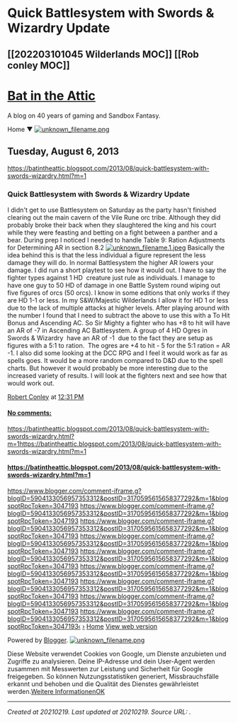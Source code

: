 # Quick Battlesystem with Swords & Wizardry Update
 [[202203101045 Wilderlands MOC]] [[Rob conley MOC]] 
---



# [Bat in the Attic](https://batintheattic.blogspot.com/?m=1)

A blog on 40 years of gaming and Sandbox Fantasy.

Home
▼ [![unknown_filename.png](./resources/202102190016_Quick_Battlesystem_with_Swords_&_Wizardry_Update.resources/unknown_filename.png)](https://batintheattic.blogspot.com/2013/08/quick-battlesystem-with-swords-wizardry.html?m=1) 

## Tuesday, August 6, 2013

<https://batintheattic.blogspot.com/2013/08/quick-battlesystem-with-swords-wizardry.html?m=1>

### Quick Battlesystem with Swords & Wizardry Update

I didn't get to use Battlesystem on Saturday as the party hasn't finished clearing out the main cavern of the Vile Rune orc tribe. Although they did probably broke their back when they slaughtered the king and his court while they were feasting and betting on a fight between a panther and a bear.
During prep I noticed I needed to handle Table 9: Ration Adjustments for Determining AR in section 8.2
[![unknown_filename.1.jpeg](./resources/202102190016_Quick_Battlesystem_with_Swords_&_Wizardry_Update.resources/unknown_filename.1.jpeg)](https://1.bp.blogspot.com/-r47O5uCQSok/UgEipXTkXTI/AAAAAAAAIrg/uh_7TAT89xw/s1600/Table9.jpg)
Basically the idea behind this is that the less individual a figure represent the less damage they will do. In normal Battlesystem the higher AR lowers your damage.
I did run a short playtest to see how it would out. I have to say the fighter types against 1 HD  creature just rule as individuals. I manage to have one guy to 50 HD of damage in one Battle System round wiping out five figures of orcs (50 orcs). I know in some editions that only works if they are HD 1-1 or less. In my S&W/Majestic Wilderlands I allow it for HD 1 or less due to the lack of multiple attacks at higher levels.
After playing around with the number I found that I need to subtract the above to use this with a To Hit Bonus and Ascending AC. So Sir Mighty a fighter who has +8 to hit will have an AR of -7 in Ascending AC Battlesystem. A group of 4 HD Ogres in Swords & Wizardry  have an AR of -1  due to the fact they are setup as figures with a 5:1 to ration.  The ogres are +4 to hit - 5 for the 5:1 ration = AR -1.
I also did some looking at the DCC RPG and I feel it would work as far as spells goes. It would be a more random compared to D&D due to the spell charts. But however it would probably be more interesting due to the increased variety of results. I will look at the fighters next and see how that would work out.

[Robert Conley](https://www.blogger.com/profile/03863009007381185340) at [12:31 PM](https://batintheattic.blogspot.com/2013/08/quick-battlesystem-with-swords-wizardry.html?m=1)

#### [No comments:](https://batintheattic.blogspot.com/2013/08/quick-battlesystem-with-swords-wizardry.html?m=1)
<https://batintheattic.blogspot.com/2013/08/quick-battlesystem-with-swords-wizardry.html?m=1><https://batintheattic.blogspot.com/2013/08/quick-battlesystem-with-swords-wizardry.html?m=1>

#### <https://batintheattic.blogspot.com/2013/08/quick-battlesystem-with-swords-wizardry.html?m=1>

<https://www.blogger.com/comment-iframe.g?blogID=5904133056957353312&postID=3170595615658377292&m=1&blogspotRpcToken=3047193>
<https://www.blogger.com/comment-iframe.g?blogID=5904133056957353312&postID=3170595615658377292&m=1&blogspotRpcToken=3047193>
<https://www.blogger.com/comment-iframe.g?blogID=5904133056957353312&postID=3170595615658377292&m=1&blogspotRpcToken=3047193>
<https://www.blogger.com/comment-iframe.g?blogID=5904133056957353312&postID=3170595615658377292&m=1&blogspotRpcToken=3047193>
<https://www.blogger.com/comment-iframe.g?blogID=5904133056957353312&postID=3170595615658377292&m=1&blogspotRpcToken=3047193>
<https://www.blogger.com/comment-iframe.g?blogID=5904133056957353312&postID=3170595615658377292&m=1&blogspotRpcToken=3047193>
<https://www.blogger.com/comment-iframe.g?blogID=5904133056957353312&postID=3170595615658377292&m=1&blogspotRpcToken=3047193>
<https://www.blogger.com/comment-iframe.g?blogID=5904133056957353312&postID=3170595615658377292&m=1&blogspotRpcToken=3047193>
<https://www.blogger.com/comment-iframe.g?blogID=5904133056957353312&postID=3170595615658377292&m=1&blogspotRpcToken=3047193>[‹](https://batintheattic.blogspot.com/2013/08/the-difference-between-clerics-and.html?m=1)
[›](https://batintheattic.blogspot.com/2013/08/20-off-lulu-book-code.html?m=1)
[Home](https://batintheattic.blogspot.com/?m=1)
[View web version](https://batintheattic.blogspot.com/2013/08/quick-battlesystem-with-swords-wizardry.html?m=0)

Powered by [Blogger](https://www.blogger.com/).
 [![unknown_filename.png](./resources/202102190016_Quick_Battlesystem_with_Swords_&_Wizardry_Update.resources/unknown_filename.png)](https://batintheattic.blogspot.com/2013/08/quick-battlesystem-with-swords-wizardry.html?m=1) 

Diese Website verwendet Cookies von Google, um Dienste anzubieten und Zugriffe zu analysieren. Deine IP-Adresse und dein User-Agent werden zusammen mit Messwerten zur Leistung und Sicherheit für Google freigegeben. So können Nutzungsstatistiken generiert, Missbrauchsfälle erkannt und behoben und die Qualität des Dienstes gewährleistet werden.[Weitere Informationen](https://www.blogger.com/go/blogspot-cookies)[OK](https://batintheattic.blogspot.com/2013/08/quick-battlesystem-with-swords-wizardry.html?m=1#)

---

_Created at 20210219._
_Last updated at 20210219._
_Source URL: [](https://batintheattic.blogspot.com/2013/08/quick-battlesystem-with-swords-wizardry.html?m=1)._



